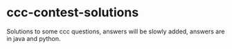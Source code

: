 # ccc-contest-solutions
Solutions to some ccc questions, answers will be slowly added, answers are in java and python.
